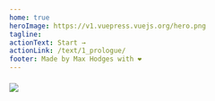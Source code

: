 ```yaml
---
home: true
heroImage: https://v1.vuepress.vuejs.org/hero.png
tagline:
actionText: Start →
actionLink: /text/1_prologue/
footer: Made by Max Hodges with ❤️
---
```


<div>
  <img style="margin: 20px auto; display: inherit;" src="/logos/search-by-algolia-light-background.svg"/>
</div>
